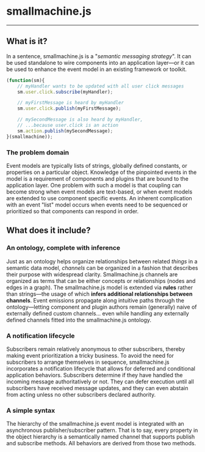# smallmachine.js #
----------

## What is it? ##
In a sentence, smallmachine.js is a 
"*semantic messaging strategy*".  It can be used standalone to wire components into an application layer&mdash;or it can be used to enhance the event model in an existing framework or toolkit.

```JavaScript
(function(sm){
	// myHandler wants to be updated with all user click messages
	sm.user.click.subscribe(myHandler);

	// myFirstMessage is heard by myHandler
	sm.user.click.publish(myFirstMessage);

	// mySecondMessage is also heard by myHandler,
	// ...because user.click is an action
	sm.action.publish(mySecondMessage);
}(smallmachine));
```

### The problem domain ###
Event models are typically lists of strings, globally defined constants, or properties on a particular object.  Knowledge of the pinpointed events in the model is a requirement of components and plugins that are bound to the application layer.  One problem with such a model is that coupling can become strong when event models are text-based, or when event models are extended to use component specific events.  An inherent complication with an event "list" model occurs when events need to be sequenced or prioritized so that components can respond in order.

## What does it include? ##

### An ontology, complete with inference  ###
Just as an ontology helps organize relationships between related *things* in a semantic data model, *channels* can be organized in a fashion that describes their purpose with widespread clarity.  Smallmachine.js channels are organized as terms that can be either concepts or relationships (nodes and edges in a graph).  The smallmachine.js model is extended via **rules** rather than strings&mdash;the usage of which **infers additional relationships between channels**.  Event emissions propagate along intuitive paths through the ontology&mdash;letting component and plugin authors remain (generally) naive of externally defined custom channels... even while handling any externally defined channels fitted into the smallmachine.js ontology.

### A notification lifecycle ###
Subscribers remain relatively anonymous to other subscribers, thereby making event prioritization a tricky business.  To avoid the need for subscribers to arrange themselves in sequence, smallmachine.js incorporates a notification lifecycle that allows for deferred and conditional application behaviors.  Subscribers determine if they have handled the incoming message authoritatively or not.  They can defer execution until all subscribers have received message updates, and they can even abstain from acting unless no other subscribers declared authority.

### A simple syntax ###
The hierarchy of the smallmachine.js event model is integrated with an asynchronous publisher/subscriber pattern.  That is to say, every property in the object hierarchy is a semantically named channel that supports publish and subscribe methods.  All behaviors are derived from those two methods.

